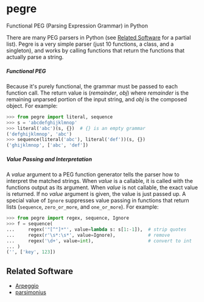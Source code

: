 # pegre

Functional PEG (Parsing Expression Grammar) in Python

There are many PEG parsers in Python (see
[Related Software](#related-software) for a partial list). Pegre
is a very simple parser (just 10 functions, a class, and a singleton),
and works by calling functions that return the functions that actually
parse a string.

##### Functional PEG

Because it's purely functional, the grammar must be passed to each
function call. The return value is (*remainder*, *obj*) where
*remainder* is the remaining unparsed portion of the input string, and
*obj* is the composed object. For example:

```python
>>> from pegre import literal, sequence
>>> s = 'abcdefghijklmnop'
>>> literal('abc')(s, {})  # {} is an empty grammar
('defghijklmnop', 'abc')
>>> sequence(literal('abc'), literal('def'))(s, {})
('ghijklmnop', ['abc', 'def'])
```

##### Value Passing and Interpretation

A *value* argument to a PEG function generator tells the parser how to
interpret the matched strings. When *value* is a callable, it is
called with the functions output as its argument. When *value* is not
callable, the exact value is returned. If no *value* argument is
given, the value is just passed up. A special value of `Ignore`
suppresses value passing in functions that return lists (`sequence`,
`zero_or_more`, and `one_or_more`). For example:

```python
>>> from pegre import regex, sequence, Ignore
>>> f = sequence(
...     regex('"[^"]*"', value=lambda s: s[1:-1]),  # strip quotes
...     regex(r'\s*:\s*', value=Ignore),            # remove
...     regex('\d+', value=int),                    # convert to int
... )
('', ['key', 123])
```


## Related Software

* [Arpeggio](https://github.com/igordejanovic/Arpeggio)
* [parsimonius](https://github.com/erikrose/parsimonious)
